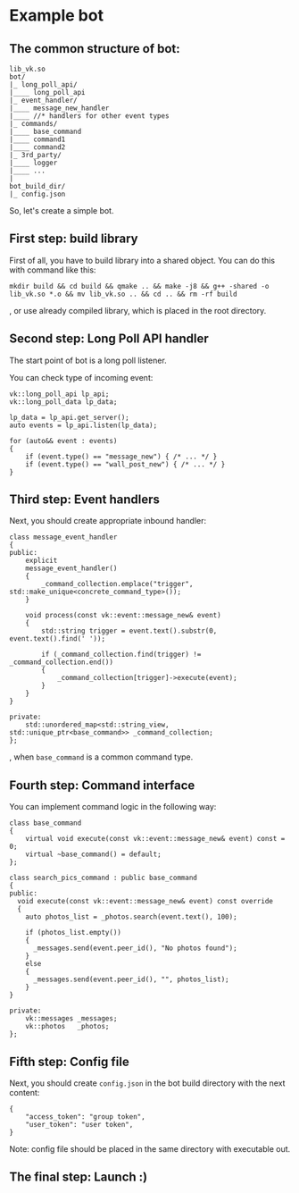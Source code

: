 # Example bot

## The common structure of bot:
```
lib_vk.so
bot/
|_ long_poll_api/
|____ long_poll_api
|_ event_handler/
|____ message_new_handler
|____ //* handlers for other event types
|_ commands/
|____ base_command
|____ command1
|____ command2
|_ 3rd_party/
|____ logger
|____ ...
|
bot_build_dir/
|_ config.json
```

So, let's create a simple bot.

## First step: build library

First of all, you have to build library into a shared object.
You can do this with command like this:
```
mkdir build && cd build && qmake .. && make -j8 && g++ -shared -o lib_vk.so *.o && mv lib_vk.so .. && cd .. && rm -rf build
```
, or use already compiled library, which is placed in the root directory.

## Second step: Long Poll API handler

The start point of bot is a long poll listener.

You can check type of incoming event:
```
vk::long_poll_api lp_api;
vk::long_poll_data lp_data;

lp_data = lp_api.get_server();
auto events = lp_api.listen(lp_data);

for (auto&& event : events)
{
	if (event.type() == "message_new") { /* ... */ }
	if (event.type() == "wall_post_new") { /* ... */ }
}
```

## Third step: Event handlers

Next, you should create appropriate inbound handler:

```
class message_event_handler
{
public:
	explicit
	message_event_handler()
	{
		_command_collection.emplace("trigger", std::make_unique<concrete_command_type>());
	}

	void process(const vk::event::message_new& event)
	{
		std::string trigger = event.text().substr(0, event.text().find(' '));

    	if (_command_collection.find(trigger) != _command_collection.end())
    	{
        	_command_collection[trigger]->execute(event);
    	}
  	}
}

private:
	std::unordered_map<std::string_view, std::unique_ptr<base_command>> _command_collection;
};
```
, when `base_command` is a common command type.

## Fourth step: Command interface

You can implement command logic in the following way:

```
class base_command
{
	virtual void execute(const vk::event::message_new& event) const = 0;
	virtual ~base_command() = default;
};
```

```
class search_pics_command : public base_command
{
public:
  void execute(const vk::event::message_new& event) const override
  {
    auto photos_list = _photos.search(event.text(), 100);

    if (photos_list.empty())
    {
      _messages.send(event.peer_id(), "No photos found");
    }
    else
    {
      _messages.send(event.peer_id(), "", photos_list);
    }
}

private:
    vk::messages _messages;
    vk::photos   _photos;
};
```

## Fifth step: Config file

Next, you should create `config.json` in the bot build directory with the next content:
```
{
	"access_token": "group token",
	"user_token": "user token",
}
```

Note: config file should be placed in the same directory with executable out.

## The final step: Launch :)
